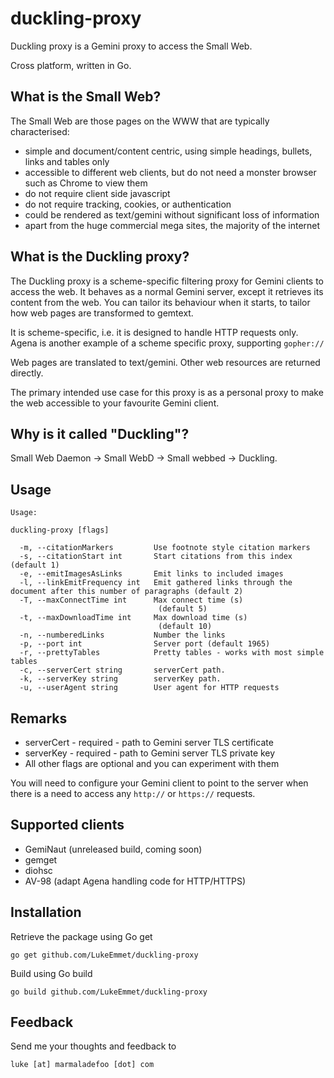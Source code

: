 # duckling-proxy
Duckling proxy is a Gemini proxy to access the Small Web. 

Cross platform, written in Go.

## What is the Small Web?

The Small Web are those pages on the WWW that are typically characterised:

* simple and document/content centric, using simple headings, bullets, links and tables only
* accessible to different web clients, but do not need a monster browser such as Chrome to view them
* do not require client side javascript
* do not require tracking, cookies, or authentication
* could be rendered as text/gemini without significant loss of information
* apart from the huge commercial mega sites, the majority of the internet

## What is the Duckling proxy?

The Duckling proxy is a scheme-specific filtering proxy for Gemini clients to access the web. It behaves as a normal Gemini server, except it retrieves its content from the web. You can tailor its behaviour when it starts, to tailor how web pages are transformed to gemtext.

It is scheme-specific, i.e. it is designed to handle HTTP requests only. Agena is another example of a scheme specific proxy, supporting <code>gopher://</code>

Web pages are translated to text/gemini. Other web resources are returned directly.

The primary intended use case for this proxy is as a personal proxy to make the web accessible to your favourite Gemini client. 

## Why is it called "Duckling"?

Small Web Daemon -> Small WebD -> Small webbed -> Duckling.

## Usage

```
Usage:

duckling-proxy [flags]

  -m, --citationMarkers         Use footnote style citation markers
  -s, --citationStart int       Start citations from this index (default 1)
  -e, --emitImagesAsLinks       Emit links to included images
  -l, --linkEmitFrequency int   Emit gathered links through the document after this number of paragraphs (default 2)
  -T, --maxConnectTime int      Max connect time (s)
                                 (default 5)
  -t, --maxDownloadTime int     Max download time (s)
                                 (default 10)
  -n, --numberedLinks           Number the links
  -p, --port int                Server port (default 1965)
  -r, --prettyTables            Pretty tables - works with most simple tables
  -c, --serverCert string       serverCert path.
  -k, --serverKey string        serverKey path.
  -u, --userAgent string        User agent for HTTP requests
```

## Remarks

* serverCert - required - path to Gemini server TLS certificate
* serverKey - required - path to Gemini server TLS private key
* All other flags are optional and you can experiment with them

You will need to configure your Gemini client to point to the server when there is a need to access any <code>http://</code> or <code>https://</code> requests.

## Supported clients

* GemiNaut (unreleased build, coming soon)
* gemget
* diohsc
* AV-98 (adapt Agena handling code for HTTP/HTTPS)

## Installation

Retrieve the package using Go get

```
go get github.com/LukeEmmet/duckling-proxy
```

Build using Go build

```
go build github.com/LukeEmmet/duckling-proxy
```

## Feedback

Send me your thoughts and feedback to

```
luke [at] marmaladefoo [dot] com
```

